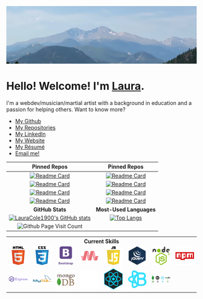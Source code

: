 ![Header](assets/meeker-n-longs-narrow.jpg)

# Hello! Welcome! I'm [Laura](https://lauracole1900.github.io/react-portfolio/).

I'm a webdev/musician/martial artist with a background in education and a passion for helping others. Want to know more?

* [My Github](https://github.com/LauraCole1900)
* [My Repositories](https://github.com/LauraCole1900?tab=repositories)
* [My LinkedIn](https://www.linkedin.com/in/laura-cole-3661b01b9/)
* [My Website](https://lauracole1900.github.io/react-portfolio/)
* [My Résumé](https://drive.google.com/file/d/1gOy3CkufWH_k_Y9dVFQYfZc955bPCT25/view?usp=sharing)
* [Email me!](mailto:lauracole1900@comcast.net)

|Pinned Repos|Pinned Repos|
|:---:|:---:|
|[![Readme Card](https://github-readme-stats.vercel.app/api/pin/?username=LauraCole1900&repo=react-portfolio&theme=blue-green)](https://github.com/LauraCole1900/react-portfolio)|[![Readme Card](https://github-readme-stats.vercel.app/api/pin/?username=LauraCole1900&repo=bcms&theme=blue-green)](https://github.com/LauraCole1900/bcms)|
|[![Readme Card](https://github-readme-stats.vercel.app/api/pin/?username=LauraCole1900&repo=conferencePlanner&theme=blue-green)](https://github.com/LauraCole1900/conferencePlanner)|[![Readme Card](https://github-readme-stats.vercel.app/api/pin/?username=LauraCole1900&repo=couchSurfers&theme=blue-green)](https://github.com/LauraCole1900/couchSurfers)|
|[![Readme Card](https://github-readme-stats.vercel.app/api/pin/?username=LauraCole1900&repo=tacoParty&theme=blue-green)](https://github.com/LauraCole1900/tacoParty)|[![Readme Card](https://github-readme-stats.vercel.app/api/pin/?username=LauraCole1900&repo=apiWeatherDashboard&theme=blue-green)](https://github.com/LauraCole1900/apiWeatherDashboard)|
|[![Readme Card](https://github-readme-stats.vercel.app/api/pin/?username=LauraCole1900&repo=mysqlEmployeeTracker&theme=blue-green)](https://github.com/LauraCole1900/mysqlEmployeeTracker)|[![Readme Card](https://github-readme-stats.vercel.app/api/pin/?username=LauraCole1900&repo=holiday-ecard-2020&theme=blue-green)](https://github.com/LauraCole1900/holiday-ecard-2020)|
|**GitHub Stats**|**Most-Used Languages**|
|[![LauraCole1900's GitHub stats](https://github-readme-stats.vercel.app/api?username=LauraCole1900&count_private=true&show-icons=true&theme=blue-green)](https://github.com/LauraCole1900/github-readme-stats)|[![Top Langs](https://github-readme-stats.vercel.app/api/top-langs/?username=LauraCole1900&layout=compact&theme=blue-green)](https://github.com/LauraCole1900/github-readme-stats)|
|![Github Page Visit Count](https://komarev.com/ghpvc/?username=LauraCole1900&color=brightgreen)||

<table border="0" align="center">
  <tbody>
    <tr>
      <th colspan="8">Current Skills</th>
    </tr>
    <tr>
      <td align="center" width=75px>
        <img src="assets/html5-icon.png">
      </td>
      <td align="center" width=75px>
        <img src="assets/css3-icon.png">
      </td>
      <td align="center" width=75px>
        <img src="assets/bootstrap-icon.png">
      </td>
      <td align="center" width=75px>
        <img src="assets/materialize-icon.png">
      </td>
      <td align="center" width=75px>
        <img src="assets/js-icon.png">
      </td>
      <td align="center" width=75px>
        <img src="assets/jquery-icon.png">
      </td>
      <td align="center" width=75px>
        <img src="assets/nodejs-icon.png">
      </td>
      <td align="center" width=75px>
        <img src="assets/npm-icon.png">
      </td>
    </tr>
    <tr>
      <td align="center" width=75px>
        <img src="assets/expressjs-icon.png">
      </td>
      <td align="center" width=75px>
        <img src="assets/mysql-icon.png">
      </td>
      <td align="center" width=75px>
        <img src="assets/mongodb-icon.png">
      </td>
      <td align="center" width=75px>
        <img src="assets/GitHub-Mark-Light-120px-plus.png">
      </td>
      <td align="center" width=75px>
        <img src="assets/react-icon.png">
      </td>
      <td align="center" width=75px>
        <img src="assets/react-bootstrap-icon.png">
      </td>
      <td align="center" width=75px>
        <img src="assets/MERN-icon.png">
      </td>
    </tr>
  </tbody>
</table>